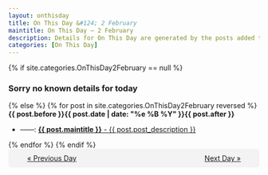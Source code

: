```yaml
---
layout: onthisday
title: On This Day &#124; 2 February
maintitle: On This Day — 2 February
description: Details for On This Day are generated by the posts added to the website so the content is subject to changes/updates over time.
categories: [On This Day]
---
```


{% if site.categories.OnThisDay2February == null %}
<h3>Sorry no known details for today</h3>
{% else %}
{% for post in site.categories.OnThisDay2February reversed %}
<strong>{{ post.before }}{{ post.date | date: "%e %B %Y" }}{{ post.after }}</strong>
<ul>
<li> ——: <a class="{{ post.class }}" href="{{ post.url }}"><strong>{{ post.maintitle }}</strong> - {{ post.post_description }}</a></li>
</ul>
{% endfor %}
{% endif %}
<br />
<div style="background-color: #f3f3f3; padding: 10px; border-radius: 5px; text-align: center; display: flex; justify-content: space-evenly;">
<a href="/onthisday/02/02-01">« Previous Day</a>
<span style="visibility:hidden;">[ Visit Leap Year February 29 ]</span>
<a href="/onthisday/02/02-03">Next Day »</a>
</div>
